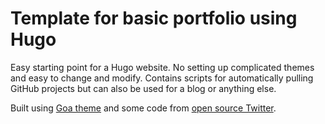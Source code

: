 # Template for basic portfolio using Hugo

Easy starting point for a Hugo website. No setting up complicated themes and easy to change and modify. Contains scripts for automatically pulling GitHub projects but can also be used for a blog or anything else.

Built using [Goa theme](https://github.com/kaapiandcode/hugo-goa) and some code from [open source Twitter](https://opensource.twitter.dev/).
